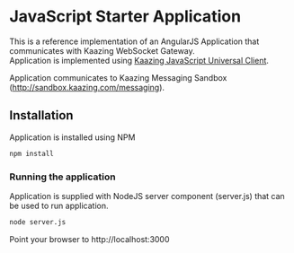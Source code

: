 # JavaScript Starter Application

This is a reference implementation of an AngularJS Application that communicates with Kaazing WebSocket Gateway.  
Application is implemented using [Kaazing JavaScript Universal Client](https://github.com/kaazing/universal-client/tree/develop/javascript).

Application communicates to Kaazing Messaging Sandbox (http://sandbox.kaazing.com/messaging).

## Installation
Application is installed using NPM

```bash
npm install
```

### Running the application

Application is supplied with NodeJS server component (server.js) that can be used to run application.


```bash
node server.js
```

Point your browser to http://localhost:3000
